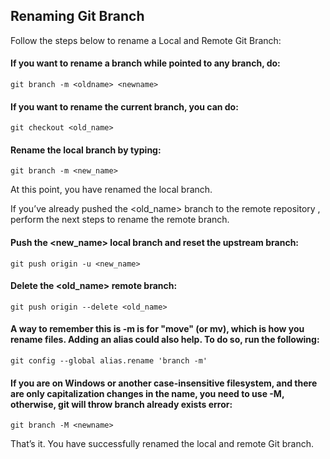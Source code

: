 ## Renaming Git Branch #
Follow the steps below to rename a Local and Remote Git Branch:

#### If you want to rename a branch while pointed to any branch, do:

``` git branch -m <oldname> <newname> ```

#### If you want to rename the current branch, you can do:

``` git checkout <old_name> ```

#### Rename the local branch by typing:

``` git branch -m <new_name> ```

At this point, you have renamed the local branch.

If you’ve already pushed the <old_name> branch to the remote repository , perform the next steps to rename the remote branch.

#### Push the <new_name> local branch and reset the upstream branch:

``` git push origin -u <new_name> ```

#### Delete the <old_name> remote branch:

``` git push origin --delete <old_name> ```

#### A way to remember this is -m is for "move" (or mv), which is how you rename files. Adding an alias could also help. To do so, run the following:

``` git config --global alias.rename 'branch -m' ```

#### If you are on Windows or another case-insensitive filesystem, and there are only capitalization changes in the name, you need to use -M, otherwise, git will throw branch already exists error:

``` git branch -M <newname> ```

That’s it. You have successfully renamed the local and remote Git branch.
